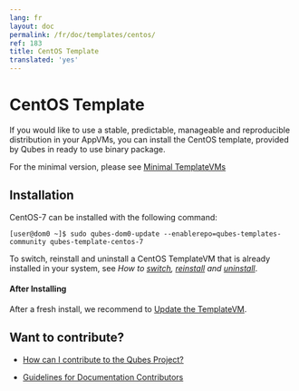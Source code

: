 ```yaml
---
lang: fr
layout: doc
permalink: /fr/doc/templates/centos/
ref: 183
title: CentOS Template
translated: 'yes'
---
```


# CentOS Template

If you would like to use a stable, predictable, manageable and reproducible distribution in your AppVMs, you can install the CentOS template, provided by Qubes in ready to use binary package.

For the minimal version, please see [Minimal TemplateVMs](/fr/doc/templates/minimal/)


## Installation

CentOS-7 can be installed with the following command:

    [user@dom0 ~]$ sudo qubes-dom0-update --enablerepo=qubes-templates-community qubes-template-centos-7

To switch, reinstall and uninstall a CentOS TemplateVM that is already installed in your system, see *How to [switch], [reinstall] and [uninstall]*.

#### After Installing

After a fresh install, we recommend to [Update the TemplateVM](/fr/doc/software-update-vm/).

## Want to contribute?

*   [How can I contribute to the Qubes Project?](/fr/doc/contributing/)

*   [Guidelines for Documentation Contributors](/fr/doc/doc-guidelines/)

[switch]: /fr/doc/templates/#switching
[reinstall]: /fr/doc/reinstall-template/
[uninstall]: /fr/doc/templates/#uninstalling